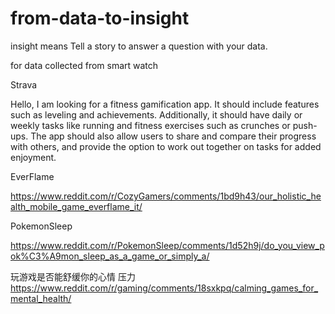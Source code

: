 # from-data-to-insight
insight means Tell a story to answer a question with your data.


for data collected from smart watch



Strava


Hello, I am looking for a fitness gamification app. It should include features such as leveling and achievements. Additionally, it should have daily or weekly tasks like running and fitness exercises such as crunches or push-ups. The app should also allow users to share and compare their progress with others, and provide the option to work out together on tasks for added enjoyment.



EverFlame

https://www.reddit.com/r/CozyGamers/comments/1bd9h43/our_holistic_health_mobile_game_everflame_it/


PokemonSleep

https://www.reddit.com/r/PokemonSleep/comments/1d52h9j/do_you_view_pok%C3%A9mon_sleep_as_a_game_or_simply_a/

玩游戏是否能舒缓你的心情 压力
https://www.reddit.com/r/gaming/comments/18sxkpq/calming_games_for_mental_health/
